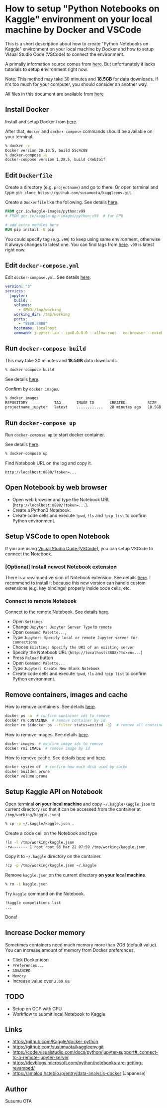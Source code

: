 # How to setup "Python Notebooks on Kaggle" environment on your local machine by Docker and VSCode

This is a short description about how to create "Python Notebooks on Kaggle" environment on your local machine by Docker and how to setup Visual Studio Code (VSCode) to connect the environment.

A primally information source comes from [here](https://github.com/Kaggle/docker-python). But unfortunately it lacks tutorials to setup environment right now.

Note: This method may take 30 minutes and **18.5GB** for data downloads. If it's too much for your computer, you should consider an another way.

All files in this document are available from [here](https://github.com/susumuota/kaggleenv)

## Install Docker

Install and setup Docker from [here](https://docs.docker.com/get-docker/).

After that, `docker` and `docker-compose` commands should be available on your terminal.

```sh
% docker -v
Docker version 20.10.5, build 55c4c88
% docker-compose -v
docker-compose version 1.28.5, build c4eb3a1f
```

## Edit `Dockerfile`

Create a directory (e.g. `projectname`) and go to there. Or open terminal and type `git clone https://github.com/susumuota/kaggleenv.git`.

Create a `Dockerfile` like the following. See details [here](https://docs.docker.com/engine/reference/builder/).

```Dockerfile
FROM gcr.io/kaggle-images/python:v99
# FROM gcr.io/kaggle-gpu-images/python:v99  # for GPU

# add extra modules here
RUN pip install -U pip
```

You could specify tag (e.g. `v99`) to keep using same environment, otherwise it always changes to latest one. You can find tags from [here](https://gcr.io/kaggle-images/python). `v99` is latest right now.

## Edit `docker-compose.yml`

Edit `docker-compose.yml`. See details [here](https://docs.docker.com/compose/).

```yaml
version: "3"
services:
  jupyter:
    build: .
    volumes:
      - $PWD:/tmp/working
    working_dir: /tmp/working
    ports:
      - "8888:8888"
    hostname: localhost
    command: jupyter-lab --ip=0.0.0.0 --allow-root --no-browser --notebook-dir=/tmp/working
```

## Run `docker-compose build`

This may take 30 minutes and **18.5GB** data downloads.

```sh
% docker-compose build
```

See details [here](https://docs.docker.com/compose/reference/build/).

Confirm by `docker images`.

```sh
% docker images
REPOSITORY            TAG       IMAGE ID       CREATED          SIZE
projectname_jupyter   latest    ............   28 minutes ago   18.5GB
```

## Run `docker-compose up`

Run `docker-compose up` to start docker container.

See details [here](https://docs.docker.com/compose/reference/up/).

```sh
% docker-compose up
```

Find Notebook URL on the log and copy it.

```
http://localhost:8888/?token=...
```

## Open Notebook by web browser

- Open web browser and type the Notebook URL (`http://localhost:8888/?token=...`).
- Create a Python3 Notebook.
- Create code cells and execute `!pwd`, `!ls` and `!pip list` to confirm Python environment.

## Setup VSCode to open Notebook

If you are using [Visual Studio Code (VSCode)](https://code.visualstudio.com/), you can setup VSCode to connect the Notebook.

### [Optional] Install newest Notebook extension

There is a revamped version of Notebook extension. See details [here](https://devblogs.microsoft.com/python/notebooks-are-getting-revamped/). I recommend to install it because this new version can handle custom extensions (e.g. key bindings) properly inside code cells, etc.

### Connect to remote Notebook

Connect to the remote Notebook. See details [here](https://code.visualstudio.com/docs/python/jupyter-support#_connect-to-a-remote-jupyter-server).

- Open `Settings`
- Change `Jupyter: Jupyter Server Type` to `remote`
- Open `Command Palette...`,
- Type `Jupyter: Specify local or remote Jupyter server for connections`
- Choose `Existing: Specify the URI of an existing server`
- Specify the Notebook URL (`http://localhost:8888/?token=...`)
- Press `Reload` button
- Open `Command Palette...`
- Type `Jupyter: Create New Blank Notebook`
- Create code cells and execute `!pwd`, `!ls` and `!pip list` to confirm Python environment.

## Remove containers, images and cache

How to remove containers. See details [here](https://docs.docker.com/engine/reference/commandline/rm/).

```sh
docker ps -a  # confirm container ids to remove
docker rm CONTAINER  # remove container by id
docker rm $(docker ps --filter status=exited -q)  # remove all containers that have exited
```

How to remove images. See details [here](https://docs.docker.com/engine/reference/commandline/rmi/).

```sh
docker images  # confirm image ids to remove
docker rmi IMAGE  # remove image by id
```

How to remove cache. See details [here](https://docs.docker.com/engine/reference/commandline/builder_prune/) and [here](https://docs.docker.com/engine/reference/commandline/volume_prune/).

```sh
docker system df  # confirm how much disk used by cache
docker builder prune
docker volume prune
```

## Setup Kaggle API on Notebook

Open terminal **on your local machine** and copy `~/.kaggle/kaggle.json` to current directory (so that it can be accessed from the container at `/tmp/working/kaggle.json`)

```sh
% cp -p ~/.kaggle/kaggle.json .
```

Create a code cell on the Notebook and type

```sh
!ls -l /tmp/working/kaggle.json
-rw------- 1 root root 65 Mar 22 07:59 /tmp/working/kaggle.json
```

Copy it to `~/.kaggle` directory on the container.

```sh
!cp -p /tmp/working/kaggle.json ~/.kaggle
```

Remove `kaggle.json` on the current directory **on your local machine**.

```sh
% rm -i kaggle.json
```

Try `kaggle` command on the Notebook.

```sh
!kaggle competitions list
...
```

Done!

## Increase Docker memory

Sometimes containers need much memory more than 2GB (default value). You can increase amount of memory from Docker preferences.

- Click Docker icon
- `Preferences...`
- `ADVANCED`
- `Memory`
- Increase value over `2.00 GB`

## TODO

- Setup on GCP with GPU
- Workflow to submit local Notebook to Kaggle

## Links

- https://github.com/Kaggle/docker-python
- https://github.com/susumuota/kaggleenv.git
- https://code.visualstudio.com/docs/python/jupyter-support#_connect-to-a-remote-jupyter-server
- https://devblogs.microsoft.com/python/notebooks-are-getting-revamped/
- https://amalog.hateblo.jp/entry/data-analysis-docker  (Japanese)

## Author

Susumu OTA
